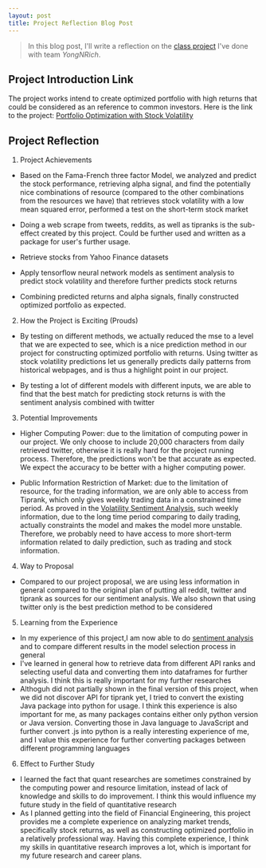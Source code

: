 ```yaml
---
layout: post
title: Project Reflection Blog Post
---
```


> In this blog post, I'll write a reflection on the [class project](https://github.com/guanzhangszhao/YoungNRich) I've done with team *YongNRich*.

## Project Introduction Link

The project works intend to create optimized portfolio with high returns that could be considered as an reference to common investors. Here is the link to the project: [Portfolio Optimization with Stock Volatility](https://github.com/guanzhangszhao/YoungNRich)

## Project Reflection

1. Project Achievements

-  Based on the Fama-French three factor Model, we analyzed and predict the stock performance, retrieving alpha signal, and find the potentially nice combinations of resource (compared to the other combinations from the resources we have) that retrieves stock volatility with a low mean squared error, performed a test on the short-term stock market

- Doing a web scrape from tweets, reddits, as well as tipranks is the sub-effect created by this project. Could be further used and written as a package for user's further usage.

- Retrieve stocks from Yahoo Finance datasets

- Apply tensorflow neural network models as sentiment analysis to predict stock volatility and therefore further predicts stock returns

- Combining predicted returns and alpha signals, finally constructed optimized portfolio as expected.

2. How the Project is Exciting (Prouds)

- By testing on different methods, we actually reduced the mse to a level that we are expected to see, which is a nice prediction method in our project for constructing optimized portfolio with returns. Using twitter as stock volatility predictions let us generally predicts daily patterns from historical webpages, and is thus a highlight point in our project.

- By testing a lot of different models with different inputs, we are able to find that the best match for predicting stock returns is with the sentiment analysis combined with twitter

3. Potential Improvements

- Higher Computing Power: due to the limitation of computing power in our project. We only choose to include 20,000 characters from daily retrieved twitter, otherwise it is really hard for the project running process. Therefore, the predictions won't be that accurate as expected. We expect the accuracy to be better with a higher computing power.

- Public Information Restriction of Market: due to the limitation of resource, for the trading information, we are only able to access from Tiprank, which only gives weekly trading data in a constrained time period. As proved in the [Volatility Sentiment Analysis](), such weekly information, due to the long time period comparing to daily trading, actually constraints the model and makes the model more unstable. Therefore, we probably need to have access to more short-term information related to daily prediction, such as trading and stock information.

4. Way to Proposal

- Compared to our project proposal, we are using less information in general compared to the original plan of putting all reddit, twitter and tiprank as sources for our sentiment analysis. We also shown that using twitter only is the best prediction method to be considered

5. Learning from the Experience

- In my experience of this project,I am now able to do [sentiment analysis]() and to compare different results in the model selection process in general
- I've learned in general how to retrieve data from different API ranks and selecting useful data and converting them into dataframes for further analysis. I think this is really important for my further researches
- Althoguh did not partially shown in the final version of this project, when we did not discover API for tiprank yet, I tried to convert the existing Java package into python for usage. I think this experience is also important for me, as many packages contains either only python version or Java version. Converting those in Java language to JavaScript and further convert .js into python is a really interesting experience of me, and I value this experience for further converting packages between different programming languages

6. Effect to Further Study

- I learned the fact that quant researches are sometimes constrained by the computing power and resource limitation, instead of lack of knowledge and skills to do improvement. I think this would influence my future study in the field of quantitative research
- As I planned getting into the field of Financial Engineering, this project provides me a complete experience on analyzing market trends, specifically stock returns, as well as constructing optimized portfolio in a relatively professional way. Having this complete experience, I think my skills in quantitative research improves a lot, which is important for my future research and career plans.
